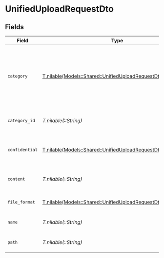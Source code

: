 # UnifiedUploadRequestDto


## Fields

| Field                                                                                                                        | Type                                                                                                                         | Required                                                                                                                     | Description                                                                                                                  | Example                                                                                                                      |
| ---------------------------------------------------------------------------------------------------------------------------- | ---------------------------------------------------------------------------------------------------------------------------- | ---------------------------------------------------------------------------------------------------------------------------- | ---------------------------------------------------------------------------------------------------------------------------- | ---------------------------------------------------------------------------------------------------------------------------- |
| `category`                                                                                                                   | [T.nilable(Models::Shared::UnifiedUploadRequestDtoCategory)](../../models/shared/unifieduploadrequestdtocategory.md)         | :heavy_minus_sign:                                                                                                           | The category object for associating uploaded files. If both an ID and a name are provided, the ID takes precedence.          |                                                                                                                              |
| `category_id`                                                                                                                | *T.nilable(::String)*                                                                                                        | :heavy_minus_sign:                                                                                                           | The categoryId of the documents                                                                                              | 6530                                                                                                                         |
| `confidential`                                                                                                               | [T.nilable(Models::Shared::UnifiedUploadRequestDtoConfidential)](../../models/shared/unifieduploadrequestdtoconfidential.md) | :heavy_minus_sign:                                                                                                           | The confidentiality level of the file to be uploaded                                                                         |                                                                                                                              |
| `content`                                                                                                                    | *T.nilable(::String)*                                                                                                        | :heavy_minus_sign:                                                                                                           | The base64 encoded content of the file to upload                                                                             | VGhpcyBpc24ndCByZWFsbHkgYSBzYW1wbGUgZmlsZSwgYnV0IG5vIG9uZSB3aWxsIGV2ZXIga25vdyE                                              |
| `file_format`                                                                                                                | [T.nilable(Models::Shared::UnifiedUploadRequestDtoFileFormat)](../../models/shared/unifieduploadrequestdtofileformat.md)     | :heavy_minus_sign:                                                                                                           | The file format of the file                                                                                                  |                                                                                                                              |
| `name`                                                                                                                       | *T.nilable(::String)*                                                                                                        | :heavy_minus_sign:                                                                                                           | The filename of the file to upload                                                                                           | weather-forecast                                                                                                             |
| `path`                                                                                                                       | *T.nilable(::String)*                                                                                                        | :heavy_minus_sign:                                                                                                           | The path for the file to be uploaded to                                                                                      | /path/to/file                                                                                                                |